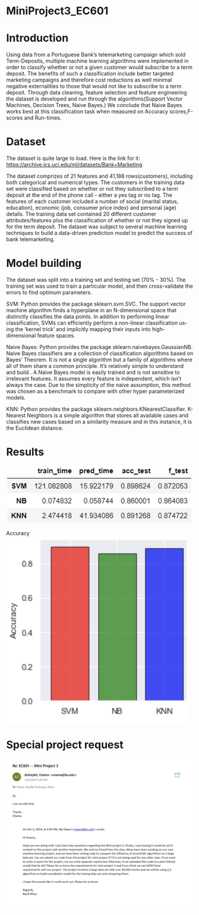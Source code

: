 # MiniProject3_EC601

# Introduction 
Using data from a Portuguese Bank’s telemarketing campaign which sold Term-Deposits, multiple machine learning algorithms were implemented in order to classify whether or not a given customer would subscribe to a term deposit. The benefits of such a classification include better targeted marketing campaigns and therefore cost reductions as well minimal negative externalities to those that would not like to subscribe to a term deposit. Through data cleaning, feature selection and feature engineering the dataset is developed and run through the algorithms(Support Vector Machines, Decision Trees, Naive Bayes.) We conclude that Naive Bayes works best at this classification task when measured on Accuracy scores,F-scores and Run-times.

# Dataset
The dataset is quite large to load. Here is the link for it:
https://archive.ics.uci.edu/ml/datasets/Bank+Marketing 


The dataset comprizes of 21 features and 41,188 rows(customers), including both categorical and numerical types. The customers in the training data set were classified based on whether or not they subscribed to a term deposit at the
end of the phone call - either a yes tag or no tag. The features of each customer included a number of
social (marital status, education), economic (job, consumer price index) and personal (age)
details. The training data set contained 20 different customer attributes/features plus the
classification of whether or not they signed up for the term deposit. The dataset was subject
to several machine learning techniques to build a data-driven prediction model to predict
the success of bank telemarketing.


 # Model building
The dataset was split into a training set and testing set (70% - 30%). The training set
was used to train a particular model, and then cross-validate the errors to find optimum
parameters.

SVM:
Python provides the package sklearn.svm.SVC. The support vector machine algorithm finds
a hyperplane in an N-dimensional space that distinctly classifies the data points. In addition
to performing linear classification, SVMs can efficiently perform a non-linear classification us-
ing the ‘kernel trick’ and implicitly mapping their inputs into high-dimensional feature spaces.

Naive Bayes:
Python provides the package sklearn.naivebayes.GaussianNB. Naive Bayes classifiers are a
collection of classification algorithms based on Bayes’ Theorem. It is not a single algorithm
but a family of algorithms where all of them share a common principle. It’s relatively simple
to understand and build . A Naive Bayes model is easily trained and is not sensitive to
irrelevant features. It assumes every feature is independent, which isn’t always the case.
Due to the simplicity of the naive assumption, this method was chosen as a benchmark to
compare with other hyper parameterized models.

KNN:
Python provides the package sklearn.neighbors.KNearestClassifier. K-Nearest Neighbors is a
simple algorithm that stores all available cases and classifies new cases based on a similarity
measure and in this instance, it is the Euclidean distance.

# Results
<img src = "https://github.com/NityaRaju/MiniProject3_EC601/blob/master/Screen%20Shot%202019-12-06%20at%203.44.01%20PM.png">

Accuracy
<img src ="https://github.com/NityaRaju/MiniProject3_EC601/blob/master/Screen%20Shot%202019-12-06%20at%203.54.18%20PM.png">

# Special project request

<img src = "https://github.com/NityaRaju/MiniProject3_EC601/blob/master/email.jpg">
